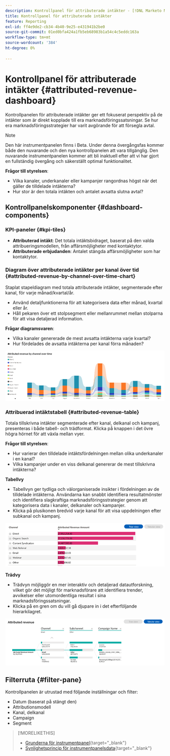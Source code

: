 ```yaml
---
description: Kontrollpanel för attributerade intäkter - [!DNL Marketo Measure]  - Produkt
title: Kontrollpanel för attributerade intäkter
feature: Reporting
exl-id: ff4e9de2-cb34-4b40-9e25-e431941b2be0
source-git-commit: 01ed0bfa424a1fb5eb68983b1a54c4c5eddc163a
workflow-type: tm+mt
source-wordcount: '384'
ht-degree: 0%

---
```


# Kontrollpanel för attributerade intäkter {#attributed-revenue-dashboard}

Kontrollpanelen för attributerade intäkter ger ett fokuserat perspektiv på de intäkter som är direkt kopplade till era marknadsföringssatsningar. Se hur era marknadsföringsstrategier har varit avgörande för att försegla avtal.

>[!NOTE]
>
>Den här instrumentpanelen finns i Beta. Under denna övergångsfas kommer både den nuvarande och den nya kontrollpanelen att vara tillgänglig. Den nuvarande instrumentpanelen kommer att bli inaktuell efter att vi har gjort en fullständig övergång och säkerställt optimal funktionalitet.

**Frågor till styrelsen**:

* Vilka kanaler, underkanaler eller kampanjer rangordnas högst när det gäller de tilldelade intäkterna?
* Hur stor är den totala intäkten och antalet avsatta slutna avtal?

## Kontrollpanelskomponenter {#dashboard-components}

### KPI-paneler {#kpi-tiles}

* **Attributerad intäkt**: Det totala intäktsbidraget, baserat på den valda attribueringsmodellen, från affärsmöjligheter med kontaktytor.
* **Attributerade erbjudanden**: Antalet stängda affärsmöjligheter som har kontaktytor.

### Diagram över attributerade intäkter per kanal över tid {#attributed-revenue-by-channel-over-time-chart}

Staplat stapeldiagram med totala attributerade intäkter, segmenterade efter kanal, för varje månad/kvartal/år.

* Använd detaljfunktionerna för att kategorisera data efter månad, kvartal eller år.
* Håll pekaren över ett stolpsegment eller mellanrummet mellan stolparna för att visa detaljerad information.

**Frågar diagramsvaren**:

* Vilka kanaler genererade de mest avsatta intäkterna varje kvartal?
* Hur fördelades de avsatta intäkterna per kanal förra månaden?

![](assets/attributed-revenue-dashboard-1.png)

### Attribuerad intäktstabell {#attributed-revenue-table}

Totala tillskrivna intäkter segmenterade efter kanal, delkanal och kampanj, presenteras i både tabell- och trädformat. Klicka på knappen i det övre högra hörnet för att växla mellan vyer.

**Frågor till styrelsen**:

* Hur varierar den tilldelade intäktsfördelningen mellan olika underkanaler i en kanal?
* Vilka kampanjer under en viss delkanal genererar de mest tillskrivna intäkterna?

**Tabellvy**

* Tabellvyn ger tydliga och välorganiserade insikter i fördelningen av de tilldelade intäkterna. Användarna kan snabbt identifiera resultatmönster och identifiera slagkraftiga marknadsföringsstrategier genom att kategorisera data i kanaler, delkanaler och kampanjer.
* Klicka på plusikonen bredvid varje kanal för att visa uppdelningen efter subkanal och kampanj.

![](assets/attributed-revenue-dashboard-2.png)

**Trädvy**

* Trädvyn möjliggör en mer interaktiv och detaljerad datautforskning, vilket gör det möjligt för marknadsförare att identifiera trender, avvikelser eller utomordentliga resultat i sina marknadsföringssatsningar.
* Klicka på en gren om du vill gå djupare in i det efterföljande hierarkilagret.

![](assets/attributed-revenue-dashboard-3.png)

## Filterruta {#filter-pane}

Kontrollpanelen är utrustad med följande inställningar och filter:

* Datum (baserat på stängt den)
* Attributionsmodell
* Kanal, delkanal
* Campaign
* Segment

>[!MORELIKETHIS]
>
>* [Grunderna för instrumentpanel](/help/marketo-measure-discover-ui/dashboards/discover-dashboard-basics.md){target="_blank"}
>* [Synlighetsprincip för instrumentpanelsdata](/help/marketo-measure-discover-ui/dashboards/dashboard-data-visibility-policy.md){target="_blank"}

